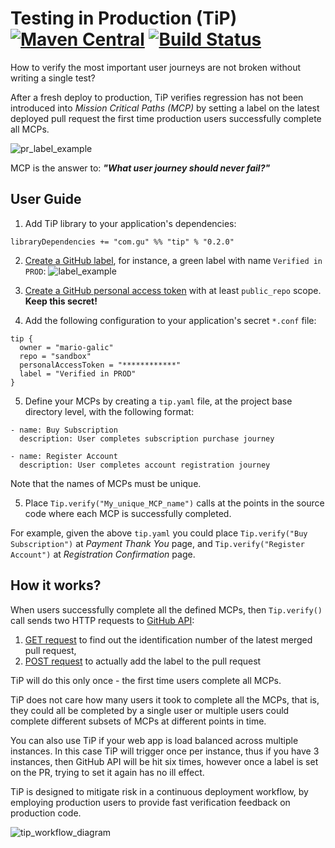 # Testing in Production (TiP) [![Maven Central](https://img.shields.io/maven-central/v/com.gu/tip_2.12.svg?label=latest%20release%20for%202.12)](https://maven-badges.herokuapp.com/maven-central/com.gu/tip_2.12) [![Build Status](https://travis-ci.org/guardian/tip.svg?branch=master)](https://travis-ci.org/guardian/tip)

How to verify the most important user journeys are not broken without writing a single test?

After a fresh deploy to production, TiP verifies regression has not been introduced into _Mission Critical Paths (MCP)_ by setting a label on the latest
deployed pull request the first time production users successfully complete all MCPs.

![pr_label_example](https://cloud.githubusercontent.com/assets/13835317/24607798/534dbcfe-186b-11e7-836b-4d9a7dcae7d3.png)

MCP is the answer to: _**"What user journey should never fail?"**_

## User Guide

1. Add TiP library to your application's dependencies:
```
libraryDependencies += "com.gu" %% "tip" % "0.2.0"
```
    
2. [Create a GitHub label](https://help.github.com/articles/creating-and-editing-labels-for-issues-and-pull-requests/), for instance, a green label with name `Verified in PROD`:
![label_example](https://cloud.githubusercontent.com/assets/13835317/24609160/a1332296-1871-11e7-8bc7-e325c0be7b93.png)
    
3. [Create a GitHub personal access token](https://help.github.com/articles/creating-a-personal-access-token-for-the-command-line/) with at least `public_repo` scope. **Keep this secret!**
    
4. Add the following configuration to your application's secret `*.conf` file:
```
tip {
  owner = "mario-galic"
  repo = "sandbox"
  personalAccessToken = "************"
  label = "Verified in PROD"
}
``` 

5. Define your MCPs by creating a `tip.yaml` file, at the project base directory level, with the following format:
```
- name: Buy Subscription
  description: User completes subscription purchase journey

- name: Register Account
  description: User completes account registration journey
```

Note that the names of MCPs must be unique.

5. Place `Tip.verify("My_unique_MCP_name")` calls at the points in the source code where each MCP is successfully completed. 

For example, given the above `tip.yaml` you could place `Tip.verify("Buy Subscription")` at _Payment Thank You_ page, and `Tip.verify("Register Account")` at _Registration Confirmation_ page.

## How it works?

When users successfully complete all the defined MCPs, then `Tip.verify()` call sends two HTTP requests to [GitHub API](https://developer.github.com/v3/):

  1. [GET request](https://developer.github.com/v3/repos/commits/#get-a-single-commit) to find out the identification number of the latest merged pull request,
  1. [POST request](https://developer.github.com/v3/issues/labels/#add-labels-to-an-issue) to actually add the label to the pull request
  
TiP will do this only once - the first time users complete all MCPs. 

TiP does not care how many users it took to complete all the MCPs, that is, they could all be completed by a single user or multiple users could complete different subsets of MCPs at different points in time.

You can also use TiP if your web app is load balanced across multiple instances. In this case TiP will 
trigger once per instance, thus if you have 3 instances, then GitHub API will be hit six times, however 
once a label is set on the PR, trying to set it again has no ill effect.

TiP is designed to mitigate risk in a continuous deployment workflow, by employing production users to provide fast verification feedback on production code.

![tip_workflow_diagram](https://cloud.githubusercontent.com/assets/13835317/24617884/2a5eee18-188d-11e7-94d9-bc6ff694ff91.jpg)
    


